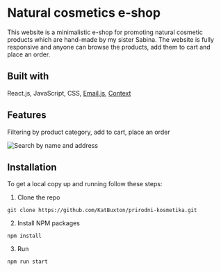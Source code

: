 # Natural cosmetics e-shop

This website is a minimalistic e-shop for promoting natural cosmetic products which are hand-made by my sister Sabina. The website is fully responsive and anyone can browse the products, add them to cart and place an order. 

## Built with

React.js, JavaScript, CSS, [Email.js](https://www.emailjs.com/), [Context](https://react.dev/reference/react/createContext)

## Features

Filtering by product category, add to cart, place an order

![Search by name and address](https://github.com/KatBuxton/prirodni-kosmetika/assets/101291722/631d6bca-1c38-4b91-8559-46aa87413e4c)

## Installation

To get a local copy up and running follow these steps:

1. Clone the repo
```
git clone https://github.com/KatBuxton/prirodni-kosmetika.git
```
2. Install NPM packages
```
npm install
```
3. Run
```
npm run start
```
